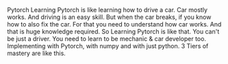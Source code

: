 
Pytorch
Learning Pytorch is like learning how to drive a car. Car mostly works. And driving is an easy skill.
But when the car breaks, if you know how to also fix the car. For that you need to understand how car works. And that is huge knowledge required. 
So Learning Pytorch is like that. You can't be just a driver. You need to learn to be mechanic & car developer too.
Implementing with Pytorch, with numpy and with just python. 3 Tiers of mastery are like this. 
